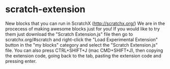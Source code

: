 # scratch-extension
New blocks that you can run in ScratchX (http://scratchx.org/)
We are in the procecess of making awesome blocks just for you!
If you would like to try them just download the "Scratch Extension.js" file then go to scratchx.org/#scratch and right-click the "Load Experimental Extension" button in the "my blocks" category and select the "Scratch Extension.js" file. You can also press CTRL+SHIFT+J (mac CMD+SHIFT+J), then copying the extension code, going back to the tab, pasting the extension code and pressing enter.
